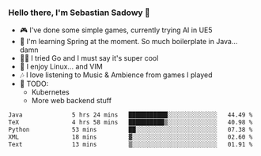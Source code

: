 ### Hello there, I'm Sebastian Sadowy 👋

 - 🎮 I've done some simple games, currently trying AI in UE5
 - 🍃 I'm learning Spring at the moment. So much boilerplate in Java... damn 
 - 🏃‍♀️ I tried Go and I must say it's super cool
 - 🐧 I enjoy Linux... and VIM
 - 🎶 I love listening to Music & Ambience from games I played
 - 🌱 TODO:
   * Kubernetes
   * More web backend stuff
<!--START_SECTION:waka-->

```txt
Java              5 hrs 24 mins   ███████████░░░░░░░░░░░░░░   44.49 %
TeX               4 hrs 58 mins   ██████████▒░░░░░░░░░░░░░░   40.98 %
Python            53 mins         ██░░░░░░░░░░░░░░░░░░░░░░░   07.38 %
XML               18 mins         ▓░░░░░░░░░░░░░░░░░░░░░░░░   02.60 %
Text              13 mins         ▒░░░░░░░░░░░░░░░░░░░░░░░░   01.91 %
```

<!--END_SECTION:waka-->
